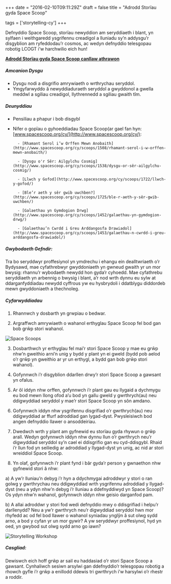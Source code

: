 +++
date = "2016-02-10T09:11:29Z"
draft = false
title = "Adrodd Storïau gyda Space Scoop"

tags = ['storytelling-cy']
+++

Defnyddio Space Scoop, storïau newyddion am seryddiaeth i blant, yn sylfaen i weithgaredd ysgrifennu creadigol a lluniadu sy’n addysgu’r disgyblion am ryfeddodau’r cosmos, ac wedyn defnyddio telesgopau robotig LCOGT i’w harchwilio eich hun!

[**Adrodd Storïau gyda Space Scoop canllaw athrawon**](https://drive.google.com/open?id=1xXqOWgX74DN8x09_6agCePt3UPNcIhAF)

##### Amcanion Dysgu

- Dysgu nodi a disgrifio amrywiaeth o wrthrychau seryddol.
- Ymgyfarwyddo â newyddiaduraeth seryddol a gwyddonol a gwella meddwl a sgiliau creadigol, llythrennedd a sgiliau gwaith tîm.

##### Deunyddiau

- Pensiliau a phapur i bob disgybl
- Nifer o gopïau o gyhoeddiadau Space Scoop(ar gael fan hyn: [www.spacescoop.org/cy/](http://www.spacescoop.org/cy/):

		- [Rhamant Serol i’w Orffen Mewn Anobaith](http://www.spacescoop.org/cy/scoops/1508/rhamant-serol-i-w-orffen-mewn-anobaith/)

		- [Dysgu o'r Sêr: Ailgylchu Cosmig](http://www.spacescoop.org/cy/scoops/1538/dysgu-or-sêr-ailgylchu-cosmig/)

		- [Llwch y Gofod](http://www.spacescoop.org/cy/scoops/1722/llwch-y-gofod/)

		- [Ble’r aeth y sêr gwib uwchben?](http://www.spacescoop.org/cy/scoops/1725/ble-r-aeth-y-sêr-gwib-uwchben/)

		- [Galaethau yn Gymdogion Drwg](http://www.spacescoop.org/cy/scoops/1452/galaethau-yn-gymdogion-drwg/)

		- [Galaethau’n Cwrdd i Greu Arddangosfa Drawiadol](http://www.spacescoop.org/cy/scoops/1453/galaethau-n-cwrdd-i-greu-arddangosfa-drawiadol/)

##### Gwybodaeth Gefndir:

Tra bo seryddwyr proffesiynol yn ymdrechu i ehangu ein dealltwriaeth o’r Bydysawd, mae cyfathrebwyr gwyddoniaeth yn gwneud gwaith yr un mor bwysig: rhannu’r wybodaeth newydd hon gyda’r cyhoedd. Mae cyfathrebu seryddiaeth yn arbennig o bwysig i blant, a’r nod wrth dynnu eu sylw at ddarganfyddiadau newydd cyffrous yw eu hysbrydoli i ddatblygu diddordeb mewn gwyddoniaeth a thechnoleg. 

##### Cyfarwyddiadau

1)	Rhannwch y dosbarth yn grwpiau o bedwar.  

2)	Argraffwch amrywiaeth o wahanol erthyglau Space Scoop fel bod gan bob grŵp stori wahanol. 

![Space Scoops](/images/spacescoops.png)

3) Dosbarthwch yr erthyglau fel mai’r stori Space Scoop y mae eu grŵp nhw’n gweithio arni’n unig y bydd y plant yn ei gweld (bydd pob aelod o’r grŵp yn gweithio ar yr un erthygl, a bydd gan bob grŵp stori wahanol).

4) Gofynnwch i’r disgyblion ddarllen drwy’r stori Space Scoop a gawsant yn ofalus.

5) Ar ôl iddyn nhw orffen, gofynnwch i’r plant gau eu llygaid a dychmygu eu bod mewn llong ofod a’u bod yn gallu gweld y gwrthrych(au) neu ddigwyddiad seryddol y mae’r stori Space Scoop yn sôn amdano.

6) Gofynnwch iddyn nhw ysgrifennu disgrifiad o’r gwrthrych(au) neu ddigwyddiad  ar ffurf adroddiad gan lygad-dyst. Pwysleisiwch bod angen defnyddio llawer o ansoddeiriau. 

7) Dwedwch wrth  y plant am gyfnewid eu storïau gyda rhywun o grŵp arall. Wedyn gofynnwch iddyn nhw dynnu llun o’r gwrthrych neu’r digwyddiad seryddol sy’n cael ei ddisgrifio gan eu cyd-ddisgybl. Rhaid i’r llun fod yn seiliedig ar adroddiad y llygad-dyst yn unig, ac nid ar stori wreiddiol Space Scoop.

8) Yn olaf, gofynnwch i’r plant fynd i bâr gyda’r person y gwnaethon nhw gyfnewid stori â nhw: 

a) A yw’r lluniau’n debyg i’r hyn a ddychmygai adroddwyr y stori o ran golwg y gwrthrychau neu ddigwyddiad wrth ysgrifennu adroddiad y llygad-dyst (neu a ydyn nhw’n debyg i’r lluniau a ddefnyddiwyd yn Space Scoop)? Os ydyn nhw’n wahanol, gofynnwch iddyn nhw geisio darganfod pam. 

b) A allai adroddwr y stori fod wedi defnyddio mwy o ddisgrifiad i helpu’r darllenydd? Neu a yw’r gwrthrych neu’r digwyddiad seryddol hwn mor rhyfedd ac od fel bod llawer o wahanol syniadau ynglŷn â sut olwg sydd arno, a bod y cyfan yr un mor gywir? A yw seryddwyr proffesiynol, hyd yn oed, yn gwybod sut olwg sydd arno go iawn?

![Storytelling Workshop](/images/storytelling.png)

##### Casgliad:

Dewiswch eich hoff grŵp ar sail eu haddasiad o’r stori Space Scoop a gawsant. Cynhaliwch sesiwn arsylwi gan ddefnyddio’r telesgopau robotig a rhowch gyfle i’r grŵp a enillodd ddewis tri gwrthrych i’w harsylwi o’r rhestr a roddir.
  

